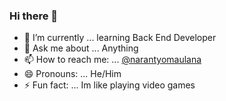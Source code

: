 ### Hi there 👋


- 🌱 I’m currently ... learning Back End Developer
- 💬 Ask me about ... Anything
- 📫 How to reach me: ... [@narantyomaulana](https://www.instagram.com/narantyomaulana/)
- 😄 Pronouns: ... He/Him
- ⚡ Fun fact: ... Im like playing video games

